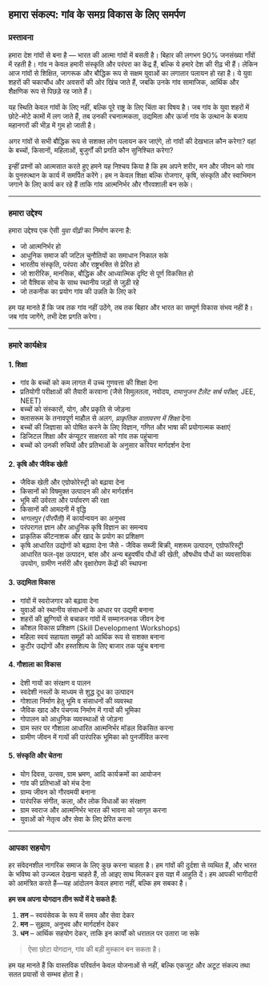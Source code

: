 ## हमारा संकल्प: गांव के समग्र विकास के लिए समर्पण

### प्रस्तावना

हमारा देश गांवों से बना है — भारत की आत्मा गांवों में बसती है। बिहार की लगभग 90% जनसंख्या गाँवों में रहती है। गांव न केवल हमारी संस्कृति और परंपरा का केंद्र हैं, बल्कि ये हमारे देश की रीढ़ भी हैं। लेकिन आज गांवों से शिक्षित, जागरूक और बौद्धिक रूप से सक्षम युवाओं का लगातार पलायन हो रहा है। ये युवा शहरों की चकाचौंध और अवसरों की ओर खिंच जाते हैं, जबकि उनके गांव सामाजिक, आर्थिक और शैक्षणिक रूप से पिछड़े रह जाते हैं।

यह स्थिति केवल गांवों के लिए नहीं, बल्कि पूरे राष्ट्र के लिए चिंता का विषय है। जब गांव के युवा शहरों में छोटे-मोटे कामों में लग जाते हैं, तब उनकी रचनात्मकता, उद्यमिता और ऊर्जा गांव के उत्थान के बजाय महानगरों की भीड़ में गुम हो जाती है।

अगर गांवों से सभी बौद्धिक रूप से सशक्त लोग पलायन कर जाएंगे, तो गांवों की देखभाल कौन करेगा? वहां के बच्चों, किसानों, महिलाओं, बुजुर्गों की प्रगति कौन सुनिश्चित करेगा?

इन्हीं प्रश्नों को आत्मसात करते हुए हमने यह निश्चय किया है कि हम अपने शरीर, मन और जीवन को गांव के पुनरुत्थान के कार्य में समर्पित करेंगे। हम न केवल शिक्षा बल्कि रोजगार, कृषि, संस्कृति और स्वाभिमान जगाने के लिए कार्य कर रहे हैं ताकि गांव आत्मनिर्भर और गौरवशाली बन सके।

---

### हमारा उद्देश्य

हमारा उद्देश्य एक ऐसी *युवा पीढ़ी* का निर्माण करना है:

- जो आत्मनिर्भर हो
- आधुनिक समाज की जटिल चुनौतियों का समाधान निकाल सके
- भारतीय संस्कृति, परंपरा और राष्ट्रभक्ति से प्रेरित हो
- जो शारीरिक, मानसिक, बौद्धिक और आध्यात्मिक दृष्टि से पूर्ण विकसित हो
- जो वैश्विक सोच के साथ स्थानीय जड़ों से जुड़ी रहे
- जो तकनीक का प्रयोग गांव की उन्नति के लिए करे

हम यह मानते हैं कि जब तक गांव नहीं उठेंगे, तब तक बिहार और भारत का सम्पूर्ण विकास संभव नहीं है। जब गांव जागेंगे, तभी देश प्रगति करेगा।

---

### हमारे कार्यक्षेत्र

#### 1. शिक्षा

- गांव के बच्चों को कम लागत में उच्च गुणवत्ता की शिक्षा देना
- प्रतियोगी परीक्षाओं की तैयारी करवाना (जैसे सिमुलतला, नवोदय, *रामानुजन टैलेंट सर्च परीक्षा,* JEE, NEET)
- बच्चों को संस्कारों, योग, और प्रकृति से जोड़ना
- क्लासरूम के तनावपूर्ण माहौल से अलग, *प्राकृतिक वातावरण में शिक्षा* देना
- बच्चों की जिज्ञासा को पोषित करने के लिए विज्ञान, गणित और भाषा की प्रयोगात्मक कक्षाएं
- डिजिटल शिक्षा और कंप्यूटर साक्षरता को गांव तक पहुंचाना
- बच्चों को उनकी रुचियों और प्रतिभाओं के अनुसार करियर मार्गदर्शन देना

#### 2. कृषि और जैविक खेती

- जैविक खेती और एग्रोफोरेस्ट्री को बढ़ावा देना
- किसानों को विषमुक्त उत्पादन की ओर मार्गदर्शन
- भूमि की उर्वरता और पर्यावरण की रक्षा
- किसानों की आमदनी में वृद्धि
- *भागलपुर (पीरपैंती)* में कार्यान्वयन का अनुभव
- परंपरागत ज्ञान और आधुनिक कृषि विज्ञान का समन्वय
- प्राकृतिक कीटनाशक और खाद के प्रयोग का प्रशिक्षण
- कृषि आधारित उद्योगों को बढ़ावा देना जैसे - जैविक सब्जी बिक्री, मशरूम उत्पादन, एग्रोफॉरेस्ट्री आधारित फल-वृक्ष उत्पादन, बांस और अन्य बहुवर्षीय पौधों की खेती, औषधीय पौधों का व्यवसायिक उपयोग, ग्रामीण नर्सरी और वृक्षारोपण केंद्रों की स्थापना

#### 3. उद्यमिता विकास

- गांवों में स्वरोजगार को बढ़ावा देना
- युवाओं को स्थानीय संसाधनों के आधार पर उद्यमी बनाना
- शहरों की झुग्गियों से बचाकर गांवों में सम्मानजनक जीवन देना
- कौशल विकास प्रशिक्षण (Skill Development Workshops)
- महिला स्वयं सहायता समूहों को आर्थिक रूप से सशक्त बनाना
- कुटीर उद्योगों और हस्तशिल्प के लिए बाजार तक पहुंच बनाना

#### 4. गौशाला का विकास

- देशी गायों का संरक्षण व पालन
- स्वदेशी नस्लों के माध्यम से शुद्ध दूध का उत्पादन
- गोशाला निर्माण हेतु भूमि व संसाधनों की व्यवस्था
- जैविक खाद और पंचगव्य निर्माण में गायों की भूमिका
- गोपालन को आधुनिक व्यवस्थाओं से जोड़ना
- ग्राम स्तर पर गौशाला आधारित आत्मनिर्भर मॉडल विकसित करना
- ग्रामीण जीवन में गायों की पारंपरिक भूमिका को पुनर्जीवित करना

#### 5. संस्कृति और चेतना

- योग दिवस, उत्सव, ग्राम भ्रमण, आदि कार्यक्रमों का आयोजन
- गांव की प्रतिभाओं को मंच देना
- ग्राम्य जीवन को गौरवमयी बनाना
- पारंपरिक संगीत, कला, और लोक विधाओं का संरक्षण
- ग्राम स्वराज और आत्मनिर्भर भारत की भावना को जागृत करना
- युवाओं को नेतृत्व और सेवा के लिए प्रेरित करना

---

### आपका सहयोग

हर संवेदनशील नागरिक समाज के लिए कुछ करना चाहता है। हम गांवों की दुर्दशा से व्यथित हैं, और भारत के भविष्य को उज्ज्वल देखना चाहते हैं, तो आइए साथ मिलकर इस यज्ञ में आहुति दें। हम आपकी भागीदारी को आमंत्रित करते हैं—यह आंदोलन केवल हमारा नहीं, बल्कि हम सबका है।

**हम सब अपना योगदान तीन रूपों में दे सकते हैं:**

1. **तन** – स्वयंसेवक के रूप में समय और सेवा देकर
2. **मन** – सुझाव, अनुभव और मार्गदर्शन देकर
3. **धन** – आर्थिक सहयोग देकर, ताकि इन कार्यों को धरातल पर उतारा जा सके

> ऐसा छोटा योगदान, गांव की बड़ी मुस्कान बन सकता है।

हम यह मानते हैं कि वास्तविक परिवर्तन केवल योजनाओं से नहीं, बल्कि एकजुट और अटूट संकल्प तथा सतत प्रयासों से सम्भव होता है।

